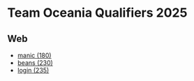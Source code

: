 # Team Oceania Qualifiers 2025

## Web

- [manic \(180\)](./web/manic)
- [beans \(230\)](./web/beans)
- [login \(235\)](./web/login)